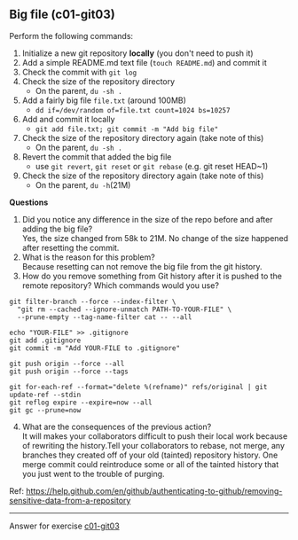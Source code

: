 ## Big file (c01-git03)

Perform the following commands:
1. Initialize a new git repository **locally** (you don't need to push it)
2. Add a simple README.md text file (`touch README.md`) and commit it
3. Check the commit with `git log`
4. Check the size of the repository directory
    - On the parent, `du -sh .`
5. Add a fairly big file `file.txt` (around 100MB)
    - `dd if=/dev/random of=file.txt count=1024 bs=10257`
6. Add and commit it locally
    - `git add file.txt; git commit -m "Add big file"`
7. Check the size of the repository directory again (take note of this)
    - On the parent, `du -sh .`
8. Revert the commit that added the big file
    - use `git revert`, `git reset` or `git rebase` (e.g. git reset HEAD~1)
9. Check the size of the repository directory again (take note of this)
    - On the parent, `du -h`(21M)

**Questions**

1. Did you notice any difference in the size of the repo before and after adding the big file?  
Yes, the size changed from 58k to 21M. No change of the size happened after resetting the commit.
2. What is the reason for this problem?  
Because resetting can not remove the big file from the git history.
3. How do you remove something from Git history after it is pushed to the remote repository? Which commands would you use?  

```
git filter-branch --force --index-filter \
  "git rm --cached --ignore-unmatch PATH-TO-YOUR-FILE" \
  --prune-empty --tag-name-filter cat -- --all  
 
echo "YOUR-FILE" >> .gitignore
git add .gitignore
git commit -m "Add YOUR-FILE to .gitignore"

git push origin --force --all
git push origin --force --tags

git for-each-ref --format="delete %(refname)" refs/original | git update-ref --stdin
git reflog expire --expire=now --all
git gc --prune=now
```
4. What are the consequences of the previous action?  
It will makes your collaborators difficult to push their local work because  of rewriting the history.Tell your collaborators to rebase, not merge, any branches they created off of your old (tainted) repository history. One merge commit could reintroduce some or all of the tainted history that you just went to the trouble of purging.

Ref: https://help.github.com/en/github/authenticating-to-github/removing-sensitive-data-from-a-repository
***
Answer for exercise [c01-git03](https://github.com/devopsacademyau/academy/blob/23cc1dfa31e85651e3cdc1b0ef38da21518841ba/classes/01class/exercises/c01-git03/README.md)